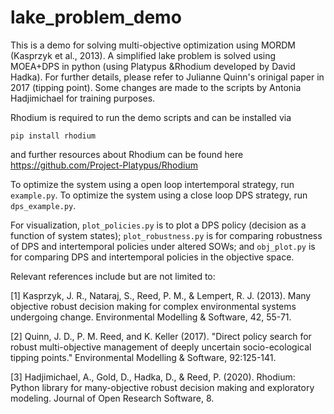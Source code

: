 # lake_problem_demo
This is a demo for solving multi-objective optimization using MORDM (Kasprzyk et al., 2013). A simplified lake problem is solved using MOEA+DPS in python (using Platypus &amp;Rhodium developed by David Hadka). For further details, please refer to Julianne Quinn's orinigal paper in 2017 (tipping point). Some changes are made to the scripts by Antonia Hadjimichael for training purposes.

Rhodium is required to run the demo scripts and can be installed via 
```
pip install rhodium
```
and further resources about Rhodium can be found here https://github.com/Project-Platypus/Rhodium

To optimize the system using a open loop intertemporal strategy, run ```example.py```.
To optimize the system using a close loop DPS strategy, run ```dps_example.py```.

For visualization, ```plot_policies.py``` is to plot a DPS policy (decision as a function of system states); ```plot_robustness.py``` is for comparing robustness of DPS and intertemporal policies under altered SOWs; and ```obj_plot.py``` is for comparing DPS and intertemporal policies in the objective space.

Relevant references include but are not limited to:

[1] Kasprzyk, J. R., Nataraj, S., Reed, P. M., & Lempert, R. J. (2013). Many objective robust decision making for complex environmental systems undergoing change. Environmental Modelling & Software, 42, 55-71.

[2] Quinn, J. D., P. M. Reed, and K. Keller (2017).  "Direct policy search for robust multi-objective management of deeply uncertain socio-ecological tipping points."  Environmental Modelling & Software, 92:125-141.

[3] Hadjimichael, A., Gold, D., Hadka, D., & Reed, P. (2020). Rhodium: Python library for many-objective robust decision making and exploratory modeling. Journal of Open Research Software, 8.
